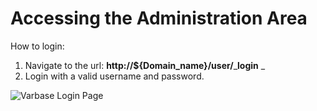 # Accessing the Administration Area

How to login:&#x20;

1. Navigate to the url: **http://${Domain\_name}/user/**_**login** _&#x20;
2. Login with a valid username and password.

![Varbase Login Page](<../.gitbook/assets/Log in \_ varbase9003d1.png>)

